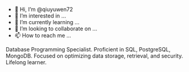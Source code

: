 - 👋 Hi, I’m @qiuyuwen72
- 👀 I’m interested in ...
- 🌱 I’m currently learning ...
- 💞️ I’m looking to collaborate on ...
- 📫 How to reach me ...

Database Programming Specialist. 
Proficient in SQL, PostgreSQL, MongoDB.
Focused on optimizing data storage, retrieval, and security.
Lifelong learner.
